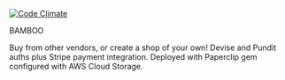 [![Code Climate](https://codeclimate.com/github/mariacassino/bamboo/badges/gpa.svg)](https://codeclimate.com/github/mariacassino/bamboo)

BAMBOO

Buy from other vendors, or create a shop of your own! Devise and Pundit auths plus Stripe payment integration. Deployed with Paperclip gem configured with AWS Cloud Storage.
